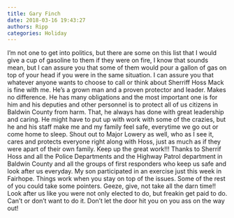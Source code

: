 ```yaml
---
title: Gary Finch
date: 2018-03-16 19:43:27
authors: Ripp
categories: Holiday
---
```


 I’m not one to get into politics, but there are some on this list that I would give a cup of gasoline to them if they were on fire, I know that sounds mean, but I can assure you that some of them would pour a gallon of gas on top of your head if you were in the same situation. I can assure you that whatever anyone wants to choose to call or think about Sherriff Hoss Mack is fine with me. He’s a grown man and a proven protector and leader. Makes no difference. He has many obligations and the most important one is for him and his deputies and other personnel is to protect all of us citizens in Baldwin County from harm. That, he always has done with great leadership and caring. He might have to put up with work with some of the crazies, but he and his staff make me and my family feel safe, everytime we go out or come home to sleep. Shout out to Major Lowery as well, who as I see it, cares and protects everyone right along with Hoss, just as much as if they were apart of their own family. Keep up the great work!!!  Thanks to Sherrif Hoss and all the Police Departments and the Highway Patrol department in Baldwin County and all the groups of first responders who keep us safe and look after us everyday. My son participated in an exercise just this week in Fairhope. Things work when you stay on top of the issues. Some of the rest of you could take some pointers. Geeze, give, not take all the darn time!!  Look after us like you were not only elected to do, but freakin get paid to do. Can’t or don’t want to do it. Don’t let the door hit you on you ass on the way out!